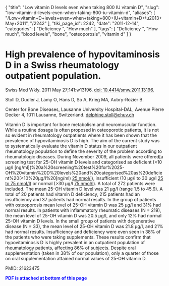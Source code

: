 {
    "title": "Low vitamin D levels even when taking 800 IU vitamin D",
    "slug": "low-vitamin-d-levels-even-when-taking-800-iu-vitamin-d",
    "aliases": [
        "/Low+vitamin+D+levels+even+when+taking+800+IU+vitamin+D+\u2013+May+2011",
        "/2242"
    ],
    "tiki_page_id": 2242,
    "date": "2011-12-14",
    "categories": [
        "Deficiency ",
        "How much"
    ],
    "tags": [
        "Deficiency ",
        "How much",
        "blood levels",
        "bone",
        "osteoporosis",
        "vitamin d"
    ]
}


# High prevalence of hypovitaminosis D in a Swiss rheumatology outpatient population.

Swiss Med Wkly. 2011 May 27;141:w13196. [doi: 10.4414/smw.2011.13196.](https://doi.org/10.4414/smw.2011.13196.)

Stoll D, Dudler J, Lamy O, Hans D, So A, Krieg MA, Aubry-Rozier B.

Center for Bone Diseases, Lausanne University Hospital-DAL, Avenue Pierre Decker 4, 1011 Lausanne, Switzerland. delphine.stoll@chuv.ch

Vitamin D is important for bone metabolism and neuromuscular function. While a routine dosage is often proposed in osteoporotic patients, it is not so evident in rheumatology outpatients where it has been shown that the prevalence of hypovitaminosis D is high. The aim of the current study was to systematically evaluate the vitamin D status in our outpatient rheumatology population to define the severity of the problem according to rheumatologic diseases. During November 2009, all patients were offered[a screening test for 25-OH vitamin D levels and categorised as deficient (<10 µg/l [ng/ml](%20a%20screening%20test%20for%2025-OH%20vitamin%20D%20levels%20and%20categorised%20as%20deficient%20(<10%20µg/l%20[ng/ml) [25 nmol/l](25%20nmol/l)), insufficient (10 µg/l to 30 µg/l [25 to 75 nmol/l](25%20to%2075%20nmol/l)) or normal (>30 µg/l [75 nmol/l](75%20nmol/l)). A total of 272 patients were included. The mean 25-OH vitamin D level was 21 µg/l (range 1.5 to 45.9). A total of 20 patients had vitamin D deficiency, 215 patients had an insufficiency and 37 patients had normal results. In the group of patients with osteoporosis mean level of 25-OH vitamin D was 25 µg/l and 31% had normal results. In patients with inflammatory rheumatic diseases (N = 219), the mean level of 25-OH vitamin D was 20.5 µg/l, and only 12% had normal 25-OH vitamin D levels. In the small group of patients with degenerative disease (N = 33), the mean level of 25-OH vitamin D was 21.8 µg/l, and 21% had normal results. Insufficiency and deficiency were even seen in 38% of the patients who were taking supplements. These results confirm that hypovitaminosis D is highly prevalent in an outpatient population of rheumatology patients, affecting 86% of subjects. Despite oral supplementation (taken in 38% of our population), only a quarter of those on oral supplementation attained normal values of 25-OH vitamin D.

PMID:     21623475

 **<span style="color:#00F;">PDF is attached at bottom of this page</span>**